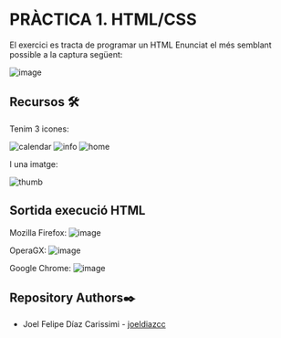 # PRÀCTICA 1. HTML/CSS

El exercici es tracta de programar un HTML Enunciat el més semblant possible a la captura següent:

![image](https://user-images.githubusercontent.com/64970845/194591826-1445644e-d1b8-474b-81d8-c014f8846291.png)

## Recursos 🛠 

Tenim 3 icones:

![calendar](https://user-images.githubusercontent.com/64970845/194592777-cf85ddd0-6ae7-48c6-91f5-426fe148e573.png)
![info](https://user-images.githubusercontent.com/64970845/194592816-37f0f0e9-bcd4-4f7f-93a6-103719e6d712.png)
![home](https://user-images.githubusercontent.com/64970845/194592854-a6863145-2c26-495a-a069-bbfc1d0eb921.png)

I una imatge:

![thumb](https://user-images.githubusercontent.com/64970845/194593189-f4703755-773c-407e-982e-7ef38effe655.png)

## Sortida execució HTML
Mozilla Firefox:
![image](https://user-images.githubusercontent.com/64970845/194593980-f60a2b35-a60c-4a65-8ad9-44cf6cbecf75.png)

OperaGX:
![image](https://user-images.githubusercontent.com/64970845/194594220-b4eff86c-de08-4b6c-9ff4-ff5be8705969.png)


Google Chrome:
![image](https://user-images.githubusercontent.com/64970845/194594338-f66b3937-13b3-4e53-b4bb-0a89a0d943bc.png)


## Repository Authors✒️

-   Joel Felipe Díaz Carissimi - [joeldiazcc](https://github.com/joeldiazcc)

